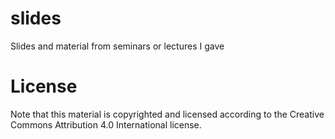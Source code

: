 # slides
Slides and material from seminars or lectures I gave

# License
Note that this material is copyrighted and licensed according to the Creative Commons Attribution 4.0 International license.
